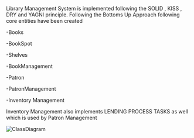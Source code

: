 Library Management System is implemented following the SOLID , KISS , DRY and YAGNI principle.
Following the Bottoms Up Approach following core entities have been created



-Books 

-BookSpot

-Shelves

-BookManagement

-Patron

-PatronManagement

-Inventory Management

Inventory Management also implements LENDING PROCESS TASKS as well which is used by Patron Management



![ClassDiagram](https://github.com/user-attachments/assets/cea8782b-a26b-48d0-aeed-c643201bef24)
